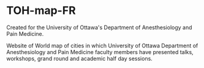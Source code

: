 # TOH-map-FR

Created for the University of Ottawa's Department of Anesthesiology and Pain Medicine.

Website of World map of cities in which University of Ottawa Department of Anesthesiology and Pain Medicine faculty members have presented talks, workshops, grand round and academic half day sessions.
